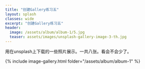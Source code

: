 ```yaml
---
title: "创建Gallery练习五"
layout: splash
classes: wide
excerpt: "创建Gallery练习五"
header:
  image: /assets/album/album-1/5.jpg
  teaser: assets/images/unsplash-gallery-image-3-th.jpg
---
```


用在unsplash上下载的一些照片展示。一共八张。看会不会少了。

{% include image-gallery.html folder="/assets/album/album-1" %} 